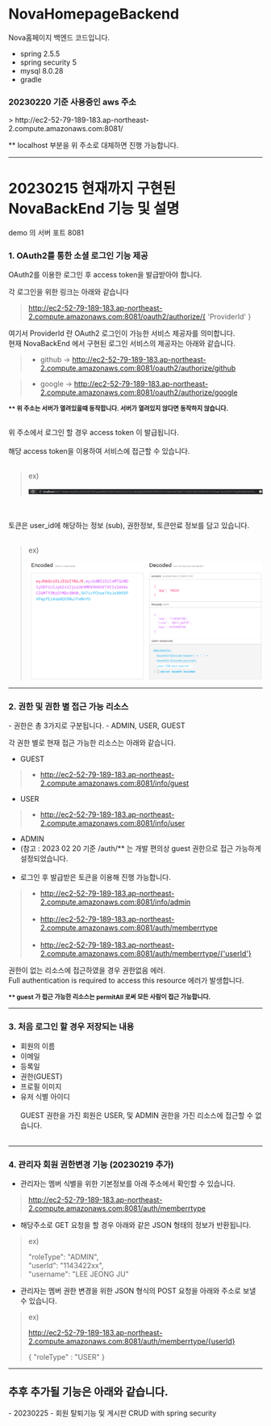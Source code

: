 # NovaHomepageBackend
Nova홈페이지 백엔드 코드입니다.

- spring 2.5.5
- spring security 5
- mysql 8.0.28
- gradle

<h3>20230220 기준 사용중인 aws 주소</h3>
> http://ec2-52-79-189-183.ap-northeast-2.compute.amazonaws.com:8081/

** localhost 부분을 위 주소로 대체하면 진행 가능합니다.
***
<h1>20230215 현재까지 구현된 NovaBackEnd 기능 및 설명</h1>  

demo 의 서버 포트 8081

<h3> 1. OAuth2를 통한 소셜 로그인 기능 제공</h3>
OAuth2를 이용한 로그인 후 access token을 발급받아야 합니다. </br>

각 로그인을 위한 링크는 아래와 같습니다 </br>
> http://ec2-52-79-189-183.ap-northeast-2.compute.amazonaws.com:8081/oauth2/authorize/{ 'ProviderId' }

여기서 ProviderId 란 OAuth2 로그인이 가능한 서비스 제공자를 의미합니다.  
현재 NovaBackEnd 에서 구현된 로그인 서비스의 제공자는 아래와 같습니다.

>- github -> http://ec2-52-79-189-183.ap-northeast-2.compute.amazonaws.com:8081/oauth2/authorize/github</br>

>- google -> http://ec2-52-79-189-183.ap-northeast-2.compute.amazonaws.com:8081/oauth2/authorize/google</br>

<b><p style="font-size: 12px">** 위 주소는 서버가 열려있을때 동작합니다. 서버가 열려있지 않다면 동작하지 않습니다.</p></b></br>
위 주소에서 로그인 할 경우 access token 이 발급됩니다.</br></br>
해당 access token을 이용하여 서비스에 접근할 수 있습니다.</br></br>
>ex)
>
> <img src="src/main/resources/pic/token.PNG">
</br></br>
토큰은 user_id에 해당하는 정보 (sub), 권한정보, 토큰만료 정보를 담고 있습니다.</br></br>
>ex)
>
> <img src="src/main/resources/pic/token_info.PNG">

***
<h3>2. 권한 및 권한 별 접근 가능 리소스</h3>
- 권한은 총 3가지로 구분됩니다.
- ADMIN, USER, GUEST

각 권한 별로 현재 접근 가능한 리소스는 아래와 같습니다.
- GUEST 
>  - http://ec2-52-79-189-183.ap-northeast-2.compute.amazonaws.com:8081/info/guest
- USER 
>  - http://ec2-52-79-189-183.ap-northeast-2.compute.amazonaws.com:8081/info/user
- ADMIN 
- (참고 : 2023 02 20 기준 /auth/** 는 개발 편의상 guest 권한으로 접근 가능하게 설정되었습니다.</br></br> 
- 로그인 후 발급받은 토큰을 이용해 진행 가능합니다.
>  - http://ec2-52-79-189-183.ap-northeast-2.compute.amazonaws.com:8081/info/admin  </br></br>
>  - http://ec2-52-79-189-183.ap-northeast-2.compute.amazonaws.com:8081/auth/memberrtype  </br></br>
>  - http://ec2-52-79-189-183.ap-northeast-2.compute.amazonaws.com:8081/auth/memberrtype/{'userId'}  </br>

권한이 없는 리소스에 접근하였을 경우 
권한없음 에러.</br>
Full authentication is required to access this resource 에러가 발생합니다.</br>

<b><p style="font-size: 12px">** guest 가 접근 가능한 리소스는 permitAll 로써 모든 사람이 접근 가능합니다.</p></b>

***
<h3>3. 처음 로그인 할 경우 저장되는 내용</h3>

- 회원의 이름
- 이메일
- 등록일
- 권한(GUEST)
- 프로필 이미지
- 유저 식별 아이디
</BR></BR>
GUEST 권한을 가진 회원은 USER, 및 ADMIN 권한을 가진 리소스에 접근할 수 없습니다.</BR></BR>

***
<h3>4. 관리자 회원 권한변경 기능 (20230219 추가)</h3>

- 관리자는 멤버 식별을 위한 기본정보를 아래 주소에서 확인할 수 있습니다.
> http://ec2-52-79-189-183.ap-northeast-2.compute.amazonaws.com:8081/auth/memberrtype

- 해당주소로 GET 요청을 할 경우 아래와 같은 JSON 형태의 정보가 반환됩니다.
> ex)
> 
>   "roleType": "ADMIN",  
    "userId": "1143422xx",  
    "username": "LEE JEONG JU"  

- 관리자는 멤버 권한 변경을 위한 JSON 형식의 POST 요청을 아래와 주소로 보낼 수 있습니다.
> ex) 
> 
>  http://ec2-52-79-189-183.ap-northeast-2.compute.amazonaws.com:8081/auth/memberrtype/{userId}
> 
>  { "roleType" : "USER" }


***
<h2> 추후 추가될 기능은 아래와 같습니다. </h2>
- 20230225
- 회원 탈퇴기능 및 게시판 CRUD with spring security
